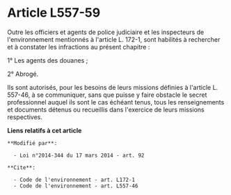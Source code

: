 # Article L557-59

Outre les officiers et agents de police judiciaire et les inspecteurs de l'environnement mentionnés à l'article L. 172-1,
sont habilités à rechercher et à constater les infractions au présent chapitre : 

1° Les agents des douanes ; 

2° Abrogé. 

Ils sont autorisés, pour les besoins de leurs missions définies à l'article L. 557-46, à se communiquer, sans que puisse y
faire obstacle le secret professionnel auquel ils sont le cas échéant tenus, tous les renseignements et documents détenus ou
recueillis dans l'exercice de leurs missions respectives.

**Liens relatifs à cet article**

	**Modifié par**:

	  - Loi n°2014-344 du 17 mars 2014 - art. 92

	**Cite**:

	  - Code de l'environnement - art. L172-1
	  - Code de l'environnement - art. L557-46
